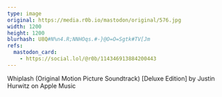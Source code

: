 ```yaml
---
type: image
original: https://media.r0b.io/mastodon/original/576.jpg
width: 1200
height: 1200
blurhash: U8Q#N%n4.R;NNHOqs.#-}@O=O=Sgtk#TV[Jm
refs:
  mastodon_card:
    - https://social.lol/@r0b/114346913884200443
---
```


Whiplash (Original Motion Picture Soundtrack) [Deluxe Edition] by Justin Hurwitz on Apple Music
